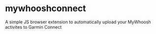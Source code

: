 # mywhooshconnect
A simple JS browser extension to automatically upload your MyWhoosh activites to Garmin Connect
